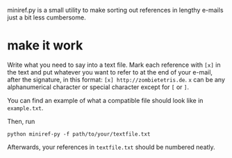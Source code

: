 miniref.py is a small utility to make sorting out references in lengthy e-mails just a bit less cumbersome.

# make it work
Write what you need to say into a text file. Mark each reference with ``[x]`` in the text and put whatever you want to refer to at the end of your e-mail, after the signature, in this format: ``[x] http://zombietetris.de``. ``x`` can be any alphanumerical character or special character except for ``[`` or ``]``.

You can find an example of what a compatible file should look like in ```example.txt```.

Then, run

	python miniref-py -f path/to/your/textfile.txt

Afterwards, your references in ``textfile.txt`` should be numbered neatly.
